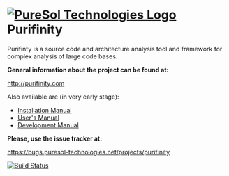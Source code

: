 [![PureSol Technologies Logo](http://opensource.puresol-technologies.com/images/logo_320.png)](https://puresol-technologies.com)
Purifinity
==========

Purifinty is a source code and architecture analysis tool and framework for complex analysis of large code bases.

__General information about the project can be found at:__

http://purifinity.com

Also available are (in very early stage):
* [Installation Manual](manuals/installation/src/manual/installation.adoc)
* [User's Manual](manuals/user/src/manual/user.adoc)
* [Development Manual](manuals/development/src/manual/development.adoc)

__Please, use the issue tracker at:__

https://bugs.puresol-technologies.net/projects/purifinity


[![Build Status](http://ci.puresol-technologies.net/job/Purifinity_CI/badge/icon)](http://ci.puresol-technologies.net/job/Purifinity_CI/)
